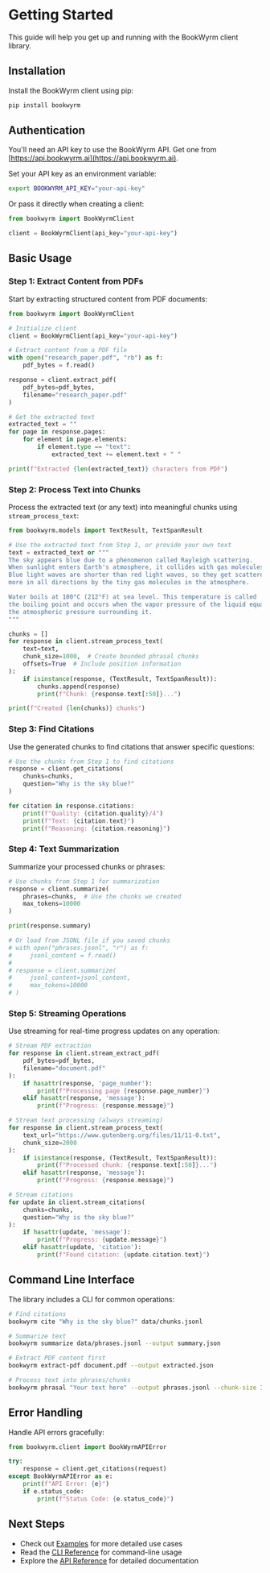 # Getting Started

This guide will help you get up and running with the BookWyrm client library.

## Installation

Install the BookWyrm client using pip:

```bash
pip install bookwyrm
```

## Authentication

You'll need an API key to use the BookWyrm API. Get one from [https://api.bookwyrm.ai](https://api.bookwyrm.ai).

Set your API key as an environment variable:

```bash
export BOOKWYRM_API_KEY="your-api-key"
```

Or pass it directly when creating a client:

```python
from bookwyrm import BookWyrmClient

client = BookWyrmClient(api_key="your-api-key")
```

## Basic Usage

### Step 1: Extract Content from PDFs

Start by extracting structured content from PDF documents:

```python
from bookwyrm import BookWyrmClient

# Initialize client
client = BookWyrmClient(api_key="your-api-key")

# Extract content from a PDF file
with open("research_paper.pdf", "rb") as f:
    pdf_bytes = f.read()

response = client.extract_pdf(
    pdf_bytes=pdf_bytes,
    filename="research_paper.pdf"
)

# Get the extracted text
extracted_text = ""
for page in response.pages:
    for element in page.elements:
        if element.type == "text":
            extracted_text += element.text + " "

print(f"Extracted {len(extracted_text)} characters from PDF")
```

### Step 2: Process Text into Chunks

Process the extracted text (or any text) into meaningful chunks using `stream_process_text`:

```python
from bookwyrm.models import TextResult, TextSpanResult

# Use the extracted text from Step 1, or provide your own text
text = extracted_text or """
The sky appears blue due to a phenomenon called Rayleigh scattering. 
When sunlight enters Earth's atmosphere, it collides with gas molecules. 
Blue light waves are shorter than red light waves, so they get scattered 
more in all directions by the tiny gas molecules in the atmosphere.

Water boils at 100°C (212°F) at sea level. This temperature is called 
the boiling point and occurs when the vapor pressure of the liquid equals 
the atmospheric pressure surrounding it.
"""

chunks = []
for response in client.stream_process_text(
    text=text,
    chunk_size=1000,  # Create bounded phrasal chunks
    offsets=True  # Include position information
):
    if isinstance(response, (TextResult, TextSpanResult)):
        chunks.append(response)
        print(f"Chunk: {response.text[:50]}...")

print(f"Created {len(chunks)} chunks")
```

### Step 3: Find Citations

Use the generated chunks to find citations that answer specific questions:

```python
# Use the chunks from Step 1 to find citations
response = client.get_citations(
    chunks=chunks,
    question="Why is the sky blue?"
)

for citation in response.citations:
    print(f"Quality: {citation.quality}/4")
    print(f"Text: {citation.text}")
    print(f"Reasoning: {citation.reasoning}")
```

### Step 4: Text Summarization

Summarize your processed chunks or phrases:

```python
# Use chunks from Step 1 for summarization
response = client.summarize(
    phrases=chunks,  # Use the chunks we created
    max_tokens=10000
)

print(response.summary)

# Or load from JSONL file if you saved chunks
# with open("phrases.jsonl", "r") as f:
#     jsonl_content = f.read()
# 
# response = client.summarize(
#     jsonl_content=jsonl_content,
#     max_tokens=10000
# )
```

### Step 5: Streaming Operations

Use streaming for real-time progress updates on any operation:

```python
# Stream PDF extraction
for response in client.stream_extract_pdf(
    pdf_bytes=pdf_bytes,
    filename="document.pdf"
):
    if hasattr(response, 'page_number'):
        print(f"Processing page {response.page_number}")
    elif hasattr(response, 'message'):
        print(f"Progress: {response.message}")

# Stream text processing (always streaming)
for response in client.stream_process_text(
    text_url="https://www.gutenberg.org/files/11/11-0.txt",
    chunk_size=2000
):
    if isinstance(response, (TextResult, TextSpanResult)):
        print(f"Processed chunk: {response.text[:50]}...")
    elif hasattr(response, 'message'):
        print(f"Progress: {response.message}")

# Stream citations
for update in client.stream_citations(
    chunks=chunks,
    question="Why is the sky blue?"
):
    if hasattr(update, 'message'):
        print(f"Progress: {update.message}")
    elif hasattr(update, 'citation'):
        print(f"Found citation: {update.citation.text}")
```

## Command Line Interface

The library includes a CLI for common operations:

```bash
# Find citations
bookwyrm cite "Why is the sky blue?" data/chunks.jsonl

# Summarize text
bookwyrm summarize data/phrases.jsonl --output summary.json

# Extract PDF content first
bookwyrm extract-pdf document.pdf --output extracted.json

# Process text into phrases/chunks
bookwyrm phrasal "Your text here" --output phrases.jsonl --chunk-size 1000
```

## Error Handling

Handle API errors gracefully:

```python
from bookwyrm.client import BookWyrmAPIError

try:
    response = client.get_citations(request)
except BookWyrmAPIError as e:
    print(f"API Error: {e}")
    if e.status_code:
        print(f"Status Code: {e.status_code}")
```

## Next Steps

- Check out [Examples](examples.md) for more detailed use cases
- Read the [CLI Reference](cli.md) for command-line usage
- Explore the [API Reference](api/index.md) for detailed documentation
